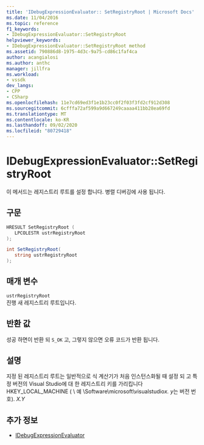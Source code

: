 ```yaml
---
title: 'IDebugExpressionEvaluator:: SetRegistryRoot | Microsoft Docs'
ms.date: 11/04/2016
ms.topic: reference
f1_keywords:
- IDebugExpressionEvaluator::SetRegistryRoot
helpviewer_keywords:
- IDebugExpressionEvaluator::SetRegistryRoot method
ms.assetid: 790886d8-1975-4d3c-9a75-cd86c1faf4ca
author: acangialosi
ms.author: anthc
manager: jillfra
ms.workload:
- vssdk
dev_langs:
- CPP
- CSharp
ms.openlocfilehash: 11e7cd69ed3f1e1b23cc0f2f03f3fd2cf912d308
ms.sourcegitcommit: 6cfffa72af599a9d667249caaaa411bb28ea69fd
ms.translationtype: MT
ms.contentlocale: ko-KR
ms.lasthandoff: 09/02/2020
ms.locfileid: "80729418"
---
```

# <a name="idebugexpressionevaluatorsetregistryroot"></a>IDebugExpressionEvaluator::SetRegistryRoot
이 메서드는 레지스트리 루트를 설정 합니다. 병렬 디버깅에 사용 됩니다.

## <a name="syntax"></a>구문

```cpp
HRESULT SetRegistryRoot ( 
   LPCOLESTR ustrRegistryRoot
);
```

```csharp
int SetRegistryRoot(
   string ustrRegistryRoot
);
```

## <a name="parameters"></a>매개 변수
`ustrRegistryRoot`\
진행 새 레지스트리 루트입니다.

## <a name="return-value"></a>반환 값
 성공 하면이 반환 되 `S_OK` 고, 그렇지 않으면 오류 코드가 반환 됩니다.

## <a name="remarks"></a>설명
 지정 된 레지스트리 루트는 일반적으로 식 계산기가 처음 인스턴스화될 때 설정 되 고 특정 버전의 Visual Studio에 대 한 레지스트리 키를 가리킵니다 HKEY_LOCAL_MACHINE ( \\ 예 \Software\microsoft\visualstudio*x. y*는 버전 번호). *X.Y*

## <a name="see-also"></a>추가 정보
- [IDebugExpressionEvaluator](../../../extensibility/debugger/reference/idebugexpressionevaluator.md)
